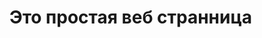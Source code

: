   <head>
    <meta charset="UTF-8">
    <title>Лабораторная работа No3. Кушнеров А.С.</title>
  </head>
  <body>
    <h1>Это простая веб странница</h1>
  </body>
</html>
